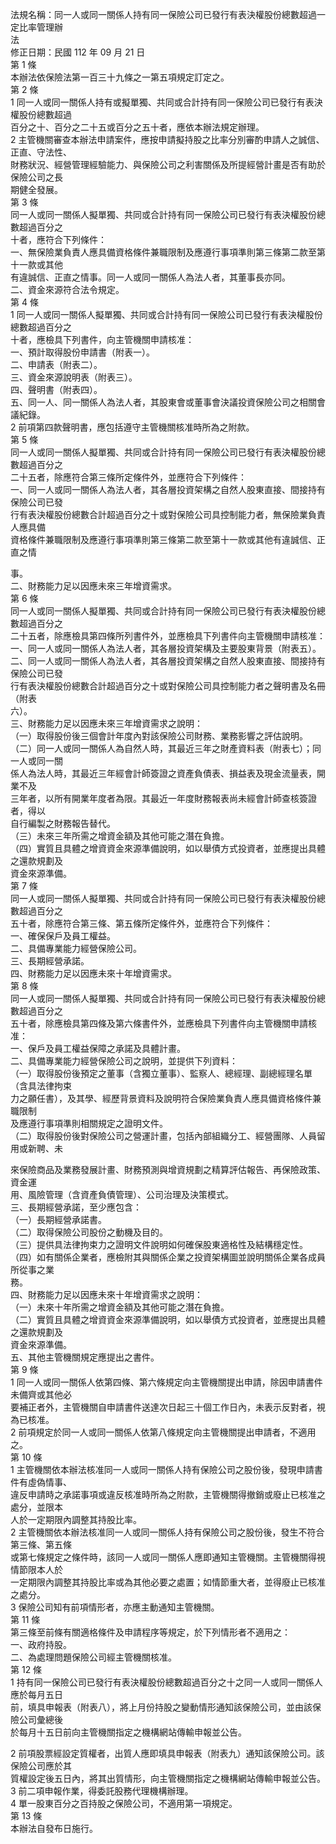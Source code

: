 法規名稱：同一人或同一關係人持有同一保險公司已發行有表決權股份總數超過一定比率管理辦  
法  
修正日期：民國 112 年 09 月 21 日  
第 1 條  
本辦法依保險法第一百三十九條之一第五項規定訂定之。  
第 2 條  
1 同一人或同一關係人持有或擬單獨、共同或合計持有同一保險公司已發行有表決權股份總數超過  
百分之十、百分之二十五或百分之五十者，應依本辦法規定辦理。  
2 主管機關審查本辦法申請案件，應按申請擬持股之比率分別審酌申請人之誠信、正直、守法性、  
財務狀況、經營管理經驗能力、與保險公司之利害關係及所提經營計畫是否有助於保險公司之長  
期健全發展。  
第 3 條  
同一人或同一關係人擬單獨、共同或合計持有同一保險公司已發行有表決權股份總數超過百分之  
十者，應符合下列條件：  
一、無保險業負責人應具備資格條件兼職限制及應遵行事項準則第三條第二款至第十一款或其他  
有違誠信、正直之情事。同一人或同一關係人為法人者，其董事長亦同。  
二、資金來源符合法令規定。  
第 4 條  
1 同一人或同一關係人擬單獨、共同或合計持有同一保險公司已發行有表決權股份總數超過百分之  
十者，應檢具下列書件，向主管機關申請核准：  
一、預計取得股份申請書（附表一）。  
二、申請表（附表二）。  
三、資金來源說明表（附表三）。  
四、聲明書（附表四）。  
五、同一人、同一關係人為法人者，其股東會或董事會決議投資保險公司之相關會議紀錄。  
2 前項第四款聲明書，應包括遵守主管機關核准時所為之附款。  
第 5 條  
同一人或同一關係人擬單獨、共同或合計持有同一保險公司已發行有表決權股份總數超過百分之  
二十五者，除應符合第三條所定條件外，並應符合下列條件：  
一、同一人或同一關係人為法人者，其各層投資架構之自然人股東直接、間接持有保險公司已發  
行有表決權股份總數合計超過百分之十或對保險公司具控制能力者，無保險業負責人應具備  
資格條件兼職限制及應遵行事項準則第三條第二款至第十一款或其他有違誠信、正直之情  


事。  
二、財務能力足以因應未來三年增資需求。  
第 6 條  
同一人或同一關係人擬單獨、共同或合計持有同一保險公司已發行有表決權股份總數超過百分之  
二十五者，除應檢具第四條所列書件外，並應檢具下列書件向主管機關申請核准：  
一、同一人或同一關係人為法人者，其各層投資架構及主要股東背景（附表五）。  
二、同一人或同一關係人為法人者，其各層投資架構之自然人股東直接、間接持有保險公司已發  
行有表決權股份總數合計超過百分之十或對保險公司具控制能力者之聲明書及名冊（附表  
六）。  
三、財務能力足以因應未來三年增資需求之說明：  
（一）取得股份後三個會計年度內對該保險公司財務、業務影響之評估說明。  
（二）同一人或同一關係人為自然人時，其最近三年之財產資料表（附表七）；同一人或同一關  
係人為法人時，其最近三年經會計師簽證之資產負債表、損益表及現金流量表，開業不及  
三年者，以所有開業年度者為限。其最近一年度財務報表尚未經會計師查核簽證者，得以  
自行編製之財務報告替代。  
（三）未來三年所需之增資金額及其他可能之潛在負擔。  
（四）實質且具體之增資資金來源準備說明，如以舉債方式投資者，並應提出具體之還款規劃及  
資金來源準備。  
第 7 條  
同一人或同一關係人擬單獨、共同或合計持有同一保險公司已發行有表決權股份總數超過百分之  
五十者，除應符合第三條、第五條所定條件外，並應符合下列條件：  
一、確保保戶及員工權益。  
二、具備專業能力經營保險公司。  
三、長期經營承諾。  
四、財務能力足以因應未來十年增資需求。  
第 8 條  
同一人或同一關係人擬單獨、共同或合計持有同一保險公司已發行有表決權股份總數超過百分之  
五十者，除應檢具第四條及第六條書件外，並應檢具下列書件向主管機關申請核准：  
一、保戶及員工權益保障之承諾及具體計畫。  
二、具備專業能力經營保險公司之說明，並提供下列資料：  
（一）取得股份後預定之董事（含獨立董事）、監察人、總經理、副總經理名單（含具法律拘束  
力之願任書），及其學、經歷背景資料及說明符合保險業負責人應具備資格條件兼職限制  
及應遵行事項準則相關規定之證明文件。  
（二）取得股份後對保險公司之營運計畫，包括內部組織分工、經營團隊、人員留用或新聘、未  


來保險商品及業務發展計畫、財務預測與增資規劃之精算評估報告、再保險政策、資金運  
用、風險管理（含資產負債管理）、公司治理及決策模式。  
三、長期經營承諾，至少應包含：  
（一）長期經營承諾書。  
（二）取得保險公司股份之動機及目的。  
（三）提供具法律拘束力之證明文件說明如何確保股東適格性及結構穩定性。  
（四）如有關係企業者，應檢附其與關係企業之投資架構圖並說明關係企業各成員所從事之業  
務。  
四、財務能力足以因應未來十年增資需求之說明：  
（一）未來十年所需之增資金額及其他可能之潛在負擔。  
（二）實質且具體之增資資金來源準備說明，如以舉債方式投資者，並應提出具體之還款規劃及  
資金來源準備。  
五、其他主管機關規定應提出之書件。  
第 9 條  
1 同一人或同一關係人依第四條、第六條規定向主管機關提出申請，除因申請書件未備齊或其他必  
要補正者外，主管機關自申請書件送達次日起三十個工作日內，未表示反對者，視為已核准。  
2 前項規定於同一人或同一關係人依第八條規定向主管機關提出申請者，不適用之。  
第 10 條  
1 主管機關依本辦法核准同一人或同一關係人持有保險公司之股份後，發現申請書件有虛偽情事、  
違反申請時之承諾事項或違反核准時所為之附款，主管機關得撤銷或廢止已核准之處分，並限本  
人於一定期限內調整其持股比率。  
2 主管機關依本辦法核准同一人或同一關係人持有保險公司之股份後，發生不符合第三條、第五條  
或第七條規定之條件時，該同一人或同一關係人應即通知主管機關。主管機關得視情節限本人於  
一定期限內調整其持股比率或為其他必要之處置；如情節重大者，並得廢止已核准之處分。  
3 保險公司知有前項情形者，亦應主動通知主管機關。  
第 11 條  
第三條至前條有關適格條件及申請程序等規定，於下列情形者不適用之：  
一、政府持股。  
二、為處理問題保險公司經主管機關核准。  
第 12 條  
1 持有同一保險公司已發行有表決權股份總數超過百分之十之同一人或同一關係人應於每月五日  
前，填具申報表（附表八），將上月份持股之變動情形通知該保險公司，並由該保險公司彙總後  
於每月十五日前向主管機關指定之機構網站傳輸申報並公告。  


2 前項股票經設定質權者，出質人應即填具申報表（附表九）通知該保險公司。該保險公司應於其  
質權設定後五日內，將其出質情形，向主管機關指定之機構網站傳輸申報並公告。  
3 前二項申報作業，得委託股務代理機構辦理。  
4 單一股東百分之百持股之保險公司，不適用第一項規定。  
第 13 條  
本辦法自發布日施行。  


